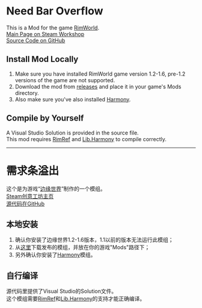 # Need Bar Overflow
This is a Mod for the game [RimWorld](https://store.steampowered.com/app/294100).  
[Main Page on Steam Workshop](https://steamcommunity.com/sharedfiles/filedetails/?id=2566316158)  
[Source Code on GitHub](https://github.com/AmCh-Q/RimWorldMod_NeedBarOverflow)  

## Install Mod Locally
1. Make sure you have installed RimWorld game version 1.2-1.6, pre-1.2 versions of the game are not supported.  
2. Download the mod from [releases](https://github.com/AmCh-Q/RimWorldMod_NeedBarOverflow/releases) and place it in your game's Mods directory.  
3. Also make sure you've also installed [Harmony](https://github.com/pardeike/HarmonyRimWorld).  

## Compile by Yourself
A Visual Studio Solution is provided in the source file.  
This mod requires [RimRef](https://www.nuget.org/packages/Krafs.Rimworld.Ref) and [Lib.Harmony](https://www.nuget.org/packages/Lib.Harmony) to compile correctly.  

---

# 需求条溢出
这个是为游戏“[边缘世界](https://store.steampowered.com/app/294100)”制作的一个模组。  
[Steam创意工坊主页](https://steamcommunity.com/sharedfiles/filedetails/?id=2566316158)  
[源代码在GitHub](https://github.com/AmCh-Q/RimWorldMod_NeedBarOverflow)  

## 本地安装
1. 确认你安装了边缘世界1.2-1.6版本，1.1以前的版本无法运行此模组；  
2. 从[这里](https://github.com/AmCh-Q/RimWorldMod_NeedBarOverflow/releases)下载发布的模组，并放在你的游戏"Mods"路径下；  
3. 另外确认你安装了[Harmony](https://github.com/pardeike/HarmonyRimWorld)模组。  

## 自行编译
源代码里提供了Visual Studio的Solution文件。  
这个模组需要[RimRef](https://www.nuget.org/packages/Krafs.Rimworld.Ref)和[Lib.Harmony](https://www.nuget.org/packages/Lib.Harmony)的支持才能正确编译。  
